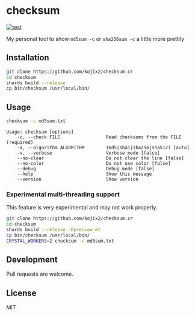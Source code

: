 # checksum

[![test](https://github.com/kojix2/checksum.cr/actions/workflows/test.yml/badge.svg)](https://github.com/kojix2/checksum.cr/actions/workflows/test.yml)

My personal tool to show `md5sum -c` or `sha256sum -c` a little more prettily

## Installation

```sh
git clone https://github.com/kojix2/checksum.cr
cd checksum
shards build --release
cp bin/checksum /usr/local/bin/
```

## Usage

```sh
checksum -c md5sum.txt
```

```
Usage: checksum [options]
    -c, --check FILE                 Read checksums from the FILE (required)
    -a, --algorithm ALGORITHM        (md5|sha1|sha256|sha512) [auto]
    -v, --verbose                    Verbose mode [false]
    --no-clear                       Do not clear the line [false]
    --no-color                       Do not use color [false]
    --debug                          Debug mode [false]
    --help                           Show this message
    --version                        Show version
```

### Experimental multi-threading support

This feature is very experimental and may not work properly.

```sh
git clone https://github.com/kojix2/checksum.cr
cd checksum
shards build --release -Dpreview_mt
cp bin/checksum /usr/local/bin/
CRYSTAL_WORKERS=2 checksum -c md5sum.txt
```

## Development

Pull requests are welcome.

## License

MIT
